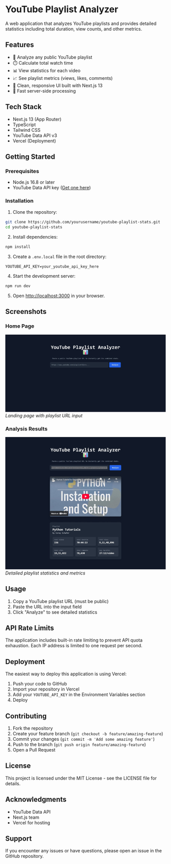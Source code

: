 # YouTube Playlist Analyzer

A web application that analyzes YouTube playlists and provides detailed statistics including total duration, view counts, and other metrics.

## Features

- 🎵 Analyze any public YouTube playlist
- ⏱️ Calculate total watch time
- 📊 View statistics for each video
- 📈 See playlist metrics (views, likes, comments)
- 🎨 Clean, responsive UI built with Next.js 13
- 🚀 Fast server-side processing

## Tech Stack

- Next.js 13 (App Router)
- TypeScript
- Tailwind CSS
- YouTube Data API v3
- Vercel (Deployment)

## Getting Started

### Prerequisites

- Node.js 16.8 or later
- YouTube Data API key ([Get one here](https://console.cloud.google.com/apis/library/youtube.googleapis.com))

### Installation

1. Clone the repository:
```bash
git clone https://github.com/yourusername/youtube-playlist-stats.git
cd youtube-playlist-stats
```

2. Install dependencies:
```bash
npm install
```

3. Create a `.env.local` file in the root directory:
```env
YOUTUBE_API_KEY=your_youtube_api_key_here
```

4. Start the development server:
```bash
npm run dev
```

5. Open [http://localhost:3000](http://localhost:3000) in your browser.

## Screenshots

### Home Page
![Home Page Screenshot](public/homepage.png)
*Landing page with playlist URL input*

### Analysis Results
![Analysis Results Screenshot](public/analysis.png)
*Detailed playlist statistics and metrics*

## Usage

1. Copy a YouTube playlist URL (must be public)
2. Paste the URL into the input field
3. Click "Analyze" to see detailed statistics

## API Rate Limits

The application includes built-in rate limiting to prevent API quota exhaustion. Each IP address is limited to one request per second.

## Deployment

The easiest way to deploy this application is using Vercel:

1. Push your code to GitHub
2. Import your repository in Vercel
3. Add your `YOUTUBE_API_KEY` in the Environment Variables section
4. Deploy

## Contributing

1. Fork the repository
2. Create your feature branch (`git checkout -b feature/amazing-feature`)
3. Commit your changes (`git commit -m 'Add some amazing feature'`)
4. Push to the branch (`git push origin feature/amazing-feature`)
5. Open a Pull Request

## License

This project is licensed under the MIT License - see the LICENSE file for details.

## Acknowledgments

- YouTube Data API
- Next.js team
- Vercel for hosting

## Support

If you encounter any issues or have questions, please open an issue in the GitHub repository.
